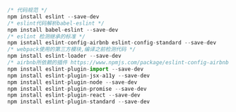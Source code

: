 <!--
 * @Author: your name
 * @Date: 2019-12-27 15:00:38
 * @LastEditTime : 2019-12-27 15:27:23
 * @LastEditors  : Please set LastEditors
 * @Description: In User Settings Edit
 * @FilePath: \react-delicacies\docs\eslint配置\依赖说明.md
 -->

```javascript
/* 代码规范 */
npm install eslint --save-dev
/* eslint代码解析babel-eslint */
npm install babel-eslint --save-dev
/* eslint 检测继承的标准 */
npm isntall eslint-config-airbnb eslint-config-standard --save-dev
/* webpack使用的第三方模块,编译之前检测代码 */
npm install eslint-loader --save-dev
/* airbnb所依赖的插件 https://www.npmjs.com/package/eslint-config-airbnb */
npm install eslint-plugin-import --save-dev
npm install eslint-plugin-jsx-a11y --save-dev
npm install eslint-plugin-node --save-dev
npm install eslint-plugin-promise --save-dev
npm install eslint-plugin-react --save-dev
npm install eslint-plugin-standard --save-dev
```

